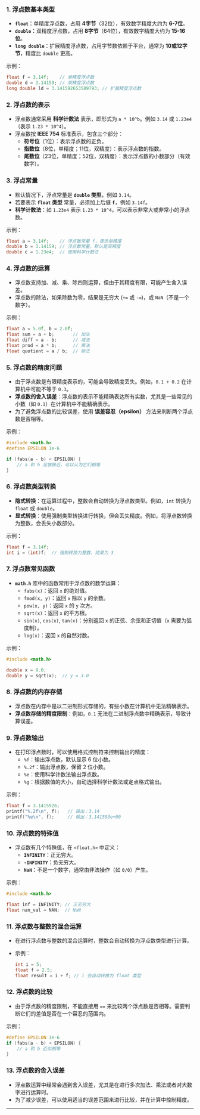 ### 1. **浮点数基本类型**

- **`float`**：单精度浮点数，占用 **4字节**（32位），有效数字精度大约为 **6-7位**。
- **`double`**：双精度浮点数，占用 **8字节**（64位），有效数字精度大约为 **15-16位**。
- **`long double`**：扩展精度浮点数，占用字节数依赖于平台，通常为 **10或12字节**，精度比 `double` 更高。

示例：

```c
float f = 3.14f;    // 单精度浮点数
double d = 3.14159; // 双精度浮点数
long double ld = 3.141592653589793; // 扩展精度浮点数
```

### 2. **浮点数的表示**

- 浮点数通常采用 **科学计数法** 表示，即形式为 `a * 10^b`。例如 `3.14` 或 `1.23e4`（表示 `1.23 * 10^4`）。
- 浮点数按 **IEEE 754** 标准表示，包含三个部分：
    - **符号位**（1位）：表示浮点数的正负。
    - **指数位**（8位，单精度；11位，双精度）：表示浮点数的指数。
    - **尾数位**（23位，单精度；52位，双精度）：表示浮点数的小数部分（有效数字）。

### 3. **浮点常量**

- 默认情况下，浮点常量是 **`double` 类型**，例如 `3.14`。
- 若要表示 **`float` 类型** 常量，必须加上后缀 **`f`**，例如 `3.14f`。
- **科学计数法**：如 `1.23e4` 表示 `1.23 * 10^4`，可以表示非常大或非常小的浮点数。

示例：

```c
float a = 3.14f;    // 浮点数常量 f，表示单精度
double b = 3.14159; // 浮点数常量，默认是双精度
double c = 1.23e4;  // 使用科学计数法
```

### 4. **浮点数的运算**

- 浮点数支持加、减、乘、除四则运算，但由于其精度有限，可能产生舍入误差。
- 浮点数的除法，如果除数为零，结果是无穷大 (`+∞` 或 `-∞`)，或 `NaN`（不是一个数字）。

示例：

```c
float a = 5.0f, b = 2.0f;
float sum = a + b;       // 加法
float diff = a - b;      // 减法
float prod = a * b;      // 乘法
float quotient = a / b;  // 除法
```

### 5. **浮点数的精度问题**

- 由于浮点数是有限精度表示的，可能会导致精度丢失。例如，`0.1 + 0.2` 在计算机中可能不等于 `0.3`。
- **浮点数的舍入误差**：浮点数的表示不能精确表达所有实数，尤其是一些常见的小数（如 `0.1`）在计算机中不能精确表示。
- 为了避免浮点数的比较误差，使用 **误差容忍（epsilon）** 方法来判断两个浮点数是否相等。

示例：

```c
#include <math.h>
#define EPSILON 1e-6

if (fabs(a - b) < EPSILON) {
    // a 和 b 足够接近，可以认为它们相等
}
```

### 6. **浮点数类型转换**

- **隐式转换**：在运算过程中，整数会自动转换为浮点数类型。例如，`int` 转换为 `float` 或 `double`。
- **显式转换**：使用强制类型转换进行转换，但会丢失精度。例如，将浮点数转换为整数，会丢失小数部分。

示例：

```c
float f = 3.14f;
int i = (int)f;  // 强制转换为整数，结果为 3
```

### 7. **浮点数常见函数**

- **`math.h`** 库中的函数常用于浮点数的数学运算：
    - `fabs(x)`：返回 `x` 的绝对值。
    - `fmod(x, y)`：返回 `x` 除以 `y` 的余数。
    - `pow(x, y)`：返回 `x` 的 `y` 次方。
    - `sqrt(x)`：返回 `x` 的平方根。
    - `sin(x)`, `cos(x)`, `tan(x)`：分别返回 `x` 的正弦、余弦和正切值（`x` 需要为弧度制）。
    - `log(x)`：返回 `x` 的自然对数。

示例：

```c
#include <math.h>

double x = 9.0;
double y = sqrt(x);  // y = 3.0
```

### 8. **浮点数的内存存储**

- 浮点数在内存中是以二进制形式存储的，有些小数在计算机中无法精确表示。
- **浮点数存储的精度限制**：例如，`0.1` 无法在二进制浮点数中精确表示，导致计算误差。

### 9. **浮点数输出**

- 在打印浮点数时，可以使用格式控制符来控制输出的精度：
    - `%f`：输出浮点数，默认显示 6 位小数。
    - `%.2f`：输出浮点数，保留 2 位小数。
    - `%e`：使用科学计数法输出浮点数。
    - `%g`：根据数值的大小，自动选择科学计数法或定点格式输出。

示例：

```c
float f = 3.1415926;
printf("%.2f\n", f);   // 输出：3.14
printf("%e\n", f);     // 输出：3.141593e+00
```

### 10. **浮点数的特殊值**

- 浮点数有几个特殊值，在 `<float.h>` 中定义：
    - **`INFINITY`**：正无穷大。
    - **`-INFINITY`**：负无穷大。
    - **`NaN`**：不是一个数字，通常由非法操作（如 `0/0`）产生。

示例：

```c
#include <math.h>

float inf = INFINITY; // 正无穷大
float nan_val = NAN;  // NaN
```

### 11. **浮点数与整数的混合运算**

- 在进行浮点数与整数的混合运算时，整数会自动转换为浮点数类型进行计算。
- 示例：
    
    ```c
    int i = 5;
    float f = 2.5;
    float result = i + f; // i 会自动转换为 float 类型
    ```
    

### 12. **浮点数的比较**

- 由于浮点数的精度限制，不能直接用 `==` 来比较两个浮点数是否相等。需要判断它们的差值是否在一个容忍的范围内。

示例：

```c
#define EPSILON 1e-6
if (fabs(a - b) < EPSILON) {
    // a 和 b 近似相等
}
```

### 13. **浮点数的舍入误差**

- 浮点数运算中经常会遇到舍入误差，尤其是在进行多次加法、乘法或者对大数字进行运算时。
- 为了减少误差，可以使用适当的误差范围来进行比较，并在计算中控制精度。

---
